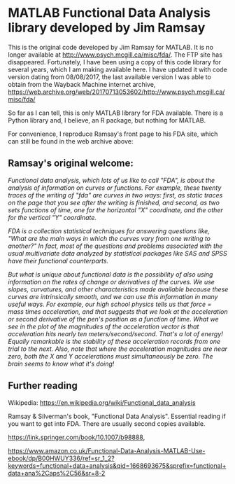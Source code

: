 # MATLAB Functional Data Analysis library developed by Jim Ramsay 

This is the original code developed by Jim Ramsay for MATLAB. It is no longer available at http://www.psych.mcgill.ca/misc/fda/.
The FTP site has disappeared. Fortunately, I have been using a copy of this code library for several years, which I am making available here. 
I have updated it with code version dating from 08/08/2017, the last available version I was able to obtain from the Wayback Machine internet archive, 
https://web.archive.org/web/20170713053602/http://www.psych.mcgill.ca/misc/fda/

So far as I can tell, this is only MATLAB library for FDA available. There is a Python library and, I believe, an R package, but nothing for MATLAB.

For convenience, I reproduce Ramsay's front page to his FDA site, which can still be found in the web archive above:

## Ramsay's original welcome:

*Functional data analysis, which lots of us like to call "FDA", is about the analysis of information on curves or functions. For example, these twenty traces of the writing of "fda" are curves in two ways: first, as static traces on the page that you see after the writing is finished, and second, as two sets functions of time, one for the horizontal "X" coordinate, and the other for the vertical "Y" coordinate.*

*FDA is a collection statistical techniques for answering questions like, "What are the main ways in which the curves vary from one writing to another?" In fact, most of the questions and problems associated with the usual multivariate data analyzed by statistical packages like SAS and SPSS have their functional counterparts.*

*But what is unique about functional data is the possibility of also using information on the rates of change or derivatives of the curves. We use slopes, curvatures, and other characteristics made available because these curves are intrinsically smooth, and we can use this information in many useful ways. For example, our high school physics tells us that force = mass times acceleration, and that suggests that we look at the acceleration or second derivative of the pen's position as a function of time. What we see in the plot of the magnitudes of the acceleration vector is that acceleration hits nearly ten meters/second/second. That's a lot of energy! Equally remarkable is the stability of these acceleration records from one trial to the next. Also, note that where the acceleration magnitudes are near zero, both the X and Y accelerations must simultaneously be zero. The brain seems to know what it's doing!*

## Further reading

Wikipedia: https://en.wikipedia.org/wiki/Functional_data_analysis

Ramsay & Silverman's book, "Functional Data Analysis". Essential reading if you want to get into FDA. There are usually second copies available.

https://link.springer.com/book/10.1007/b98888, 

https://www.amazon.co.uk/Functional-Data-Analysis-MATLAB-Use-ebook/dp/B00HWUY336/ref=sr_1_2?keywords=functional+data+analysis&qid=1668693675&sprefix=functional+data+ana%2Caps%2C56&sr=8-2



